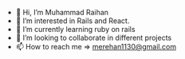 - 👋 Hi, I’m Muhammad Raihan
- 👀 I’m interested in Rails and React.
- 🌱 I’m currently learning ruby on rails
- 💞️ I’m looking to collaborate in different projects
- 📫 How to reach me => merehan1130@gmail.com

<!---
MRehan11/MRehan11 is a ✨ special ✨ repository because its `README.md` (this file) appears on your GitHub profile.
You can click the Preview link to take a look at your changes.
--->
